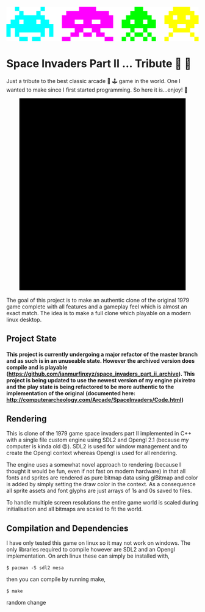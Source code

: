 <p align="center">
  <img src="img/invaders.png" alt="crab octopus squid cuttle"/>
</p>

# Space Invaders Part II ... Tribute :space_invader: :guitar:

Just a tribute to the best classic arcade :floppy_disk: :joystick: game in the world. One I wanted to make since I first started 
programming. So here it is...enjoy! :partying_face: 

<p align="center">
  <img src="img/splash.gif" alt="splash screen and menu"/>
</p>

The goal of this project is to make an authentic clone of the original 1979 game complete with all features and a gameplay feel which is almost an exact match. The idea is to make a full clone which playable on a modern linux desktop.

## Project State

#### This project is currently undergoing a major refactor of the master branch and as such is in an unuseable state. However the archived version does compile and is playable (https://github.com/ianmurfinxyz/space_invaders_part_ii_archive). This project is being updated to use the newest version of my engine pixiretro and the play state is being refactored to be more authentic to the implementation of the original (documented here: http://computerarcheology.com/Arcade/SpaceInvaders/Code.html)

## Rendering

This is clone of the 1979 game space invaders part II implemented in C++ with a single file custom 
engine using SDL2 and Opengl 2.1 (because my computer is kinda old :persevere:). SDL2 is used 
for window management and to create the Opengl context whereas Opengl is used for all rendering.

The engine uses a somewhat novel approach to rendering (because I thought it would be fun, even
if not fast on modern hardware) in that all fonts and sprites are rendered as pure bitmap data using 
glBitmap and color is added by simply setting the draw color in the context. As a consequence 
all sprite assets and font glyphs are just arrays of 1s and 0s saved to files. 

To handle multiple screen resolutions the entire game world is scaled during initialisation
and all bitmaps are scaled to fit the world.

## Compilation and Dependencies

I have only tested this game on linux so it may not work on windows. The only libraries required 
to compile however are SDL2 and an Opengl implementation. On arch linux these can simply be
installed with,

```shell
$ pacman -S sdl2 mesa
```

then you can compile by running make,

```shell
$ make
```

random change
